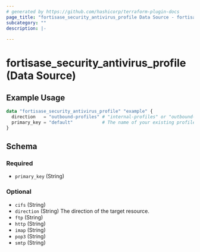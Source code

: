 ```yaml
---
# generated by https://github.com/hashicorp/terraform-plugin-docs
page_title: "fortisase_security_antivirus_profile Data Source - fortisase"
subcategory: ""
description: |-
  
---
```


# fortisase_security_antivirus_profile (Data Source)



## Example Usage

```terraform
data "fortisase_security_antivirus_profile" "example" {
  direction   = "outbound-profiles" # "internal-profiles" or "outbound-profiles"
  primary_key = "default"           # The name of your existing profile group
}
```

<!-- schema generated by tfplugindocs -->
## Schema

### Required

- `primary_key` (String)

### Optional

- `cifs` (String)
- `direction` (String) The direction of the target resource.
- `ftp` (String)
- `http` (String)
- `imap` (String)
- `pop3` (String)
- `smtp` (String)
